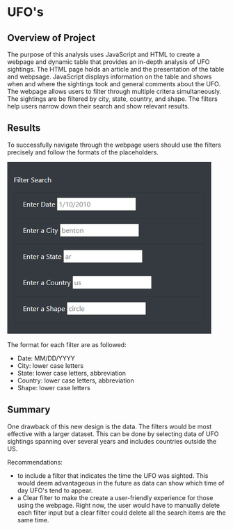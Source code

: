 # UFO's

## Overview of Project
The purpose of this analysis uses JavaScript and HTML to create a webpage and dynamic table that provides an in-depth analysis of UFO sightings. The HTML page holds an article and the presentation of the table and webpsage. JavaScript displays  information on the table and shows when and where the sightings took and general comments about the UFO. The webpage allows users to filter through multiple critera simultaneously. The sightings are be filtered by city, state, country, and shape. The filters help users narrow down their search and show relevant results. 

## Results
To successfully navigate through the webpage users should use the filters precisely and follow the formats of the placeholders. 

![](https://github.com/irenedepacina/UFOs/blob/main/static/images/filterSearch.png)

The format for each filter are as followed:
- Date: MM/DD/YYYY
- City: lower case letters
- State: lower case letters, abbreviation
- Country: lower case letters, abbreviation
- Shape: lower case letters


## Summary
One drawback of this new design is the data. The filters would be most effective with a larger dataset. This can be done by selecting data of UFO sightings spanning over several years and includes countries outside the US. 

Recommendations:
- to include a filter that indicates the time the UFO was sighted. This would deem advantageous in the future as data can show which time of day UFO's tend to appear.
- a Clear filter to make the create a user-friendly experience for those using the webpage. Right now, the user would have to manually delete each filter input but a clear filter could delete all the search items are the same time. 
